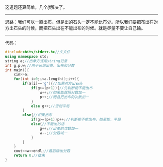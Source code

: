 这道题还算简单，几个$if$解决了。

------------
思路：我们可以一直出布，但是出的石头一定不能比布少。所以我们要把布出在对方出石头的时候，而把石头出在不能出布的时候。就是尽量不要让自己输。

------------
代码：
```cpp
#include<bits/stdc++.h>//头文件
using namespace std;
string a;//出拳方式用string记录
int g,p,w;//用于记录出拳，出布和分数
int main(){
    cin>>a;
    for(int i=0;i<a.length();i++){
        if(a[i]=='g'){//如果对方出石头
            if(g>=(p+1)){//先判断能不能出布
                w++;//如果能就把分数加一
                p++;//而且把出布的次数加一
            }
            else g++;//否则平局
        }
        else{//如果出布
            if(g>=(p+1))p++;//判断能不能出布，如果能，平局
            else{//不能出的话
                g++;//出拳的次数加一
                w--;//分数减一
            }
        }
    }
    cout<<w<<endl;//最后输出分数
    return 0;//结束
}
```